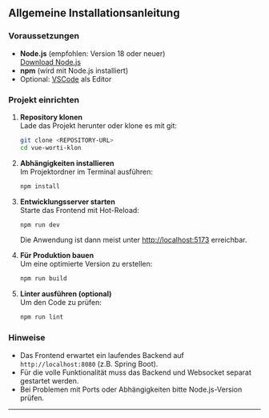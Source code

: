 ## Allgemeine Installationsanleitung

### Voraussetzungen

- **Node.js** (empfohlen: Version 18 oder neuer)  
  [Download Node.js](https://nodejs.org/)
- **npm** (wird mit Node.js installiert)
- Optional: [VSCode](https://code.visualstudio.com/) als Editor

### Projekt einrichten

1. **Repository klonen**  
   Lade das Projekt herunter oder klone es mit git:
   ```sh
   git clone <REPOSITORY-URL>
   cd vue-worti-klon
   ```

2. **Abhängigkeiten installieren**  
   Im Projektordner im Terminal ausführen:
   ```sh
   npm install
   ```

3. **Entwicklungsserver starten**  
   Starte das Frontend mit Hot-Reload:
   ```sh
   npm run dev
   ```
   Die Anwendung ist dann meist unter [http://localhost:5173](http://localhost:5173) erreichbar.

4. **Für Produktion bauen**  
   Um eine optimierte Version zu erstellen:
   ```sh
   npm run build
   ```

5. **Linter ausführen (optional)**  
   Um den Code zu prüfen:
   ```sh
   npm run lint
   ```

### Hinweise

- Das Frontend erwartet ein laufendes Backend auf `http://localhost:8080` (z.B. Spring Boot).
- Für die volle Funktionalität muss das Backend und Websocket separat gestartet werden.
- Bei Problemen mit Ports oder Abhängigkeiten bitte Node.js-Version prüfen.

---
